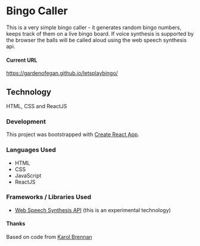 # Bingo Caller
This is a very simple bingo caller - it generates random bingo numbers, keeps track of them on a live bingo board.
If voice synthesis is supported by the browser the balls will be called aloud using the web speech synthesis api.

#### Current URL
https://gardenofegan.github.io/letsplaybingo/

## Technology
HTML, CSS and ReactJS

### Development
This project was bootstrapped with [Create React App](https://github.com/facebookincubator/create-react-app).

### Languages Used
- HTML
- CSS
- JavaScript
- ReactJS

### Frameworks / Libraries Used
- [Web Speech Synthesis API](https://developers.google.com/web/updates/2014/01/Web-apps-that-talk-Introduction-to-the-Speech-Synthesis-API) (this is an experimental technology)

#### Thanks
Based on code from [Karol Brennan](https://github.com/karolbrennan/letsplaybingo)
